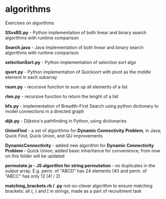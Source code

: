 # algorithms
Exercises on algorithms

**SSvsBS.py** - Python implementation of both linear and binary search algorithms with runtime comparison

**Search.java** - Java implementation of both linear and binary search algorithms with runtime comparison

**selectionSort.py** - Python implementation of selection sort algo

**qsort.py** - Python implementation of Quicksort with pivot as the middle element in each subarray

**rsum.py** - recursive function to sum up all elements of a list

**rlen.py** - recursive function to return the lenght of a list

**bfs.py** - implementation of Breadth-First Search using python dictionary to model connections in a directed graph

**dijk.py** - Dijkstra's pathfinding in Python, using dictionaries

**UnionFind** - a set of algorithms for **Dynamic Connectivity Problem**, in Java; Quick Find, Quick Union, and QU improvements

**DynamicConnectivity** - added new algorithm for **Dynamic Connectivity Problem** - Quick Union; added basic inheritance for convenience; from now on _this_ folder will be updated

**permutate.js - JS algorithm for string permutation** - no duplicates in the output array. E.g. perm. of "ABCD" has 24 elements (4!) and perm. of "ABCC" has only 12 (4! / 2)

**matching_brackets.rb / .py**  not-so-clever algorithm to ensure matching brackets: all (, { and \[ in strings,
made as a part of recruitment task
